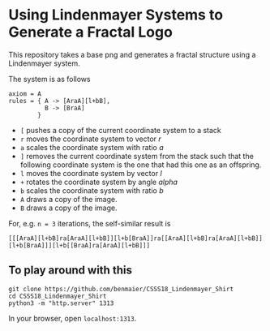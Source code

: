 # Using Lindenmayer Systems to Generate a Fractal Logo

This repository takes a base png and generates a fractal structure using a Lindenmayer system.

The system is as follows

```
axiom = A
rules = { A -> [AraA][l+bB],
          B -> [BraA]
        }
```

 * `[` pushes a copy of the current coordinate system to a stack
 * `r` moves the coordinate system to vector _r_
 * `a` scales the coordinate system with ratio _a_
 * `]` removes the current coordinate system from the stack such that the following coordinate system is the one that had this one as an offspring.
 * `l` moves the coordinate system by vector _l_
 * `+` rotates the coordinate system by angle _alpha_
 * `b` scales the coordinate system with ratio _b_
 * `A` draws a copy of the image. 
 * `B` draws a copy of the image. 

For, e.g. `n = 3` iterations, the self-similar result is

```
[[[AraA][l+bB]ra[AraA][l+bB]][l+b[BraA]]ra[[AraA][l+bB]ra[AraA][l+bB]][l+b[BraA]]][l+b[[BraA]ra[AraA][l+bB]]]
```

## To play around with this

```
git clone https://github.com/benmaier/CSSS18_Lindenmayer_Shirt
cd CSSS18_Lindenmayer_Shirt
python3 -m "http.server" 1313
```

In your browser, open `localhost:1313`.


